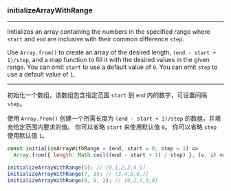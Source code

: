 ### initializeArrayWithRange

------------

Initializes an array containing the numbers in the specified range where `start` and `end` are inclusive with their common difference `step`.

Use `Array.from()` to create an array of the desired length, `(end - start + 1)/step`, and a map function to fill it with the desired values in the given range.
You can omit `start` to use a default value of `0`.
You can omit `step` to use a default value of `1`.

------------

初始化一个数组，该数组包含指定范围 `start` 到 `end` 内的数字，可设置间隔 `step`。

使用 `Array.from()` 创建一个所需长度为 `(end - start + 1)/step` 的数组，并填充给定范围内要求的值。
你可以省略 `start` 来使用默认值 `0`。 
你可以省略 `step` 使用默认值 `1`。

```js
const initializeArrayWithRange = (end, start = 0, step = 1) =>
  Array.from({ length: Math.ceil((end - start + 1) / step) }, (v, i) => i * step + start);
```

```js
initializeArrayWithRange(5); // [0,1,2,3,4,5]
initializeArrayWithRange(7, 3); // [3,4,5,6,7]
initializeArrayWithRange(9, 0, 2); // [0,2,4,6,8]
```

